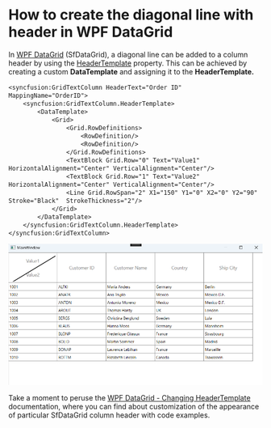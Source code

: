 # How to create the diagonal line with header in WPF DataGrid

In [WPF DataGrid](https://help.syncfusion.com/cr/wpf/Syncfusion.UI.Xaml.Grid.SfDataGrid.html) (SfDataGrid),  a diagonal line can be added to a column header by using the [HeaderTemplate](https://help.syncfusion.com/cr/wpf/Syncfusion.UI.Xaml.Grid.SfDataGrid.html#Syncfusion_UI_Xaml_Grid_SfDataGrid_HeaderTemplate) property. This can be achieved by creating a custom **DataTemplate** and assigning it to the **HeaderTemplate.**

 ```xaml
 <syncfusion:GridTextColumn HeaderText="Order ID" MappingName="OrderID">
     <syncfusion:GridTextColumn.HeaderTemplate>
         <DataTemplate>
             <Grid>
                 <Grid.RowDefinitions>
                     <RowDefinition/>
                     <RowDefinition/>
                 </Grid.RowDefinitions>
                 <TextBlock Grid.Row="0" Text="Value1" HorizontalAlignment="Center" VerticalAlignment="Center"/>
                 <TextBlock Grid.Row="1" Text="Value2" HorizontalAlignment="Center" VerticalAlignment="Center"/>
                 <Line Grid.RowSpan="2" X1="150" Y1="0" X2="0" Y2="90" Stroke="Black"  StrokeThickness="2"/>
             </Grid>
         </DataTemplate>
     </syncfusion:GridTextColumn.HeaderTemplate>
 </syncfusion:GridTextColumn>

 ```
![Diagonal line with header](DiagonalHeader.png)

Take a moment to peruse the [WPF DataGrid - Changing HeaderTemplate](https://help.syncfusion.com/wpf/datagrid/styles-and-templates#changing-headertemplates) documentation, where you can find about customization of the appearance of particular SfDataGrid column header with code examples.